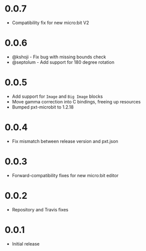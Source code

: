 # 0.0.7

* Compatibility fix for new micro:bit V2

# 0.0.6

* @kshoji - Fix bug with missing bounds check
* @septolum - Add support for 180 degree rotation

# 0.0.5

* Add support for `Image` and `Big Image` blocks
* Move gamma correction into C bindings, freeing up resources
* Bumped pxt-microbit to 1.2.18

# 0.0.4

* Fix mismatch between release version and pxt.json

# 0.0.3

* Forward-compatibility fixes for new micro:bit editor

# 0.0.2

* Repository and Travis fixes

# 0.0.1

* Initial release
